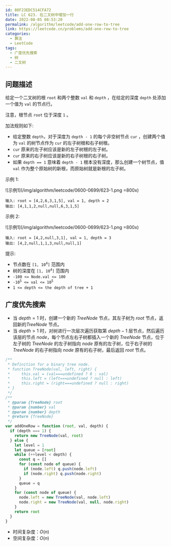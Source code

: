 ```yaml
---
id: 80F23EDC514CFA72
title: LC 623. 在二叉树中增加一行
date: 2022-08-05 08:53:20
permalink: /algorithm/leetcode/add-one-row-to-tree
link: https://leetcode.cn/problems/add-one-row-to-tree
categories:
  - 算法
  - LeetCode
tags:
  - 广度优先搜索
  - 树
  - 二叉树
---
```


<Level :type='2'/>

## 问题描述

给定一个二叉树的根 `root` 和两个整数 `val` 和 `depth` ，在给定的深度 `depth` 处添加一个值为 `val` 的节点行。

注意，根节点 `root` 位于深度 `1` 。

加法规则如下:

- 给定整数 `depth`，对于深度为 `depth - 1` 的每个非空树节点 `cur` ，创建两个值为 `val` 的树节点作为 `cur` 的左子树根和右子树根。
- `cur` 原来的左子树应该是新的左子树根的左子树。
- `cur` 原来的右子树应该是新的右子树根的右子树。
- 如果 `depth == 1` 意味着 `depth - 1` 根本没有深度，那么创建一个树节点，值 `val` 作为整个原始树的新根，而原始树就是新根的左子树。

示例 1:

![示例1](/img/algorithm/leetcode/0600-0699/623-1.png =800x)

```text
输入: root = [4,2,6,3,1,5], val = 1, depth = 2
输出: [4,1,1,2,null,null,6,3,1,5]
```

示例 2:

![示例1](/img/algorithm/leetcode/0600-0699/623-1.png =800x)

```text
输入: root = [4,2,null,3,1], val = 1, depth = 3
输出: [4,2,null,1,1,3,null,null,1]
```

提示:

- 节点数在 <code>[1, 10<sup>4</sup>]</code> 范围内
- 树的深度在 <code>[1, 10<sup>4</sup>]</code> 范围内
- `-100 <= Node.val <= 100`
- <code>-10<sup>5</sup> <= val <= 10<sup>5</sup></code>
- `1 <= depth <= the depth of tree + 1`

## 广度优先搜索

- 当 $depth = 1$ 时，创建一个新的 $TreeNode$ 节点，其左子树为 $root$ 节点，返回新的$TreeNode$ 节点。
- 当 $depth > 1$ 时，对树进行一次层次遍历获取第 $depth - 1$ 层节点，然后遍历该层的节点 $node$，每个节点左右子树都插入一个新的 $TreeNode$ 节点，位于左子树的 $TreeNode$ 的左子树指向 $node$ 原有的左子树，位于右子树的 $TreeNode$ 的右子树指向 $node$ 原有的右子树，最后返回 $root$ 节点。

```javascript
/**
 * Definition for a binary tree node.
 * function TreeNode(val, left, right) {
 *     this.val = (val===undefined ? 0 : val)
 *     this.left = (left===undefined ? null : left)
 *     this.right = (right===undefined ? null : right)
 * }
 */
/**
 * @param {TreeNode} root
 * @param {number} val
 * @param {number} depth
 * @return {TreeNode}
 */
var addOneRow = function (root, val, depth) {
  if (depth === 1) {
    return new TreeNode(val, root)
  } else {
    let level = 1
    let queue = [root]
    while (++level < depth) {
      const q = []
      for (const node of queue) {
        if (node.left) q.push(node.left)
        if (node.right) q.push(node.right)
      }
      queue = q
    }
    for (const node of queue) {
      node.left = new TreeNode(val, node.left)
      node.right = new TreeNode(val, null, node.right)
    }
    return root
  }
}
```

- 时间复杂度：$O(n)$
- 空间复杂度：$O(n)$
